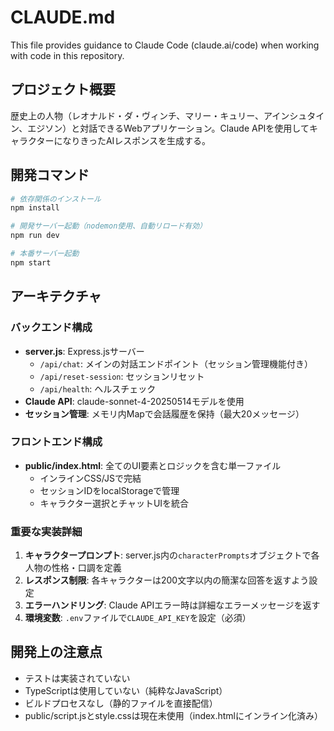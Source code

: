# CLAUDE.md

This file provides guidance to Claude Code (claude.ai/code) when working with code in this repository.

## プロジェクト概要

歴史上の人物（レオナルド・ダ・ヴィンチ、マリー・キュリー、アインシュタイン、エジソン）と対話できるWebアプリケーション。Claude APIを使用してキャラクターになりきったAIレスポンスを生成する。

## 開発コマンド

```bash
# 依存関係のインストール
npm install

# 開発サーバー起動（nodemon使用、自動リロード有効）
npm run dev

# 本番サーバー起動
npm start
```

## アーキテクチャ

### バックエンド構成
- **server.js**: Express.jsサーバー
  - `/api/chat`: メインの対話エンドポイント（セッション管理機能付き）
  - `/api/reset-session`: セッションリセット
  - `/api/health`: ヘルスチェック
- **Claude API**: claude-sonnet-4-20250514モデルを使用
- **セッション管理**: メモリ内Mapで会話履歴を保持（最大20メッセージ）

### フロントエンド構成
- **public/index.html**: 全てのUI要素とロジックを含む単一ファイル
  - インラインCSS/JSで完結
  - セッションIDをlocalStorageで管理
  - キャラクター選択とチャットUIを統合

### 重要な実装詳細

1. **キャラクタープロンプト**: server.js内の`characterPrompts`オブジェクトで各人物の性格・口調を定義
2. **レスポンス制限**: 各キャラクターは200文字以内の簡潔な回答を返すよう設定
3. **エラーハンドリング**: Claude APIエラー時は詳細なエラーメッセージを返す
4. **環境変数**: `.env`ファイルで`CLAUDE_API_KEY`を設定（必須）

## 開発上の注意点

- テストは実装されていない
- TypeScriptは使用していない（純粋なJavaScript）
- ビルドプロセスなし（静的ファイルを直接配信）
- public/script.jsとstyle.cssは現在未使用（index.htmlにインライン化済み）